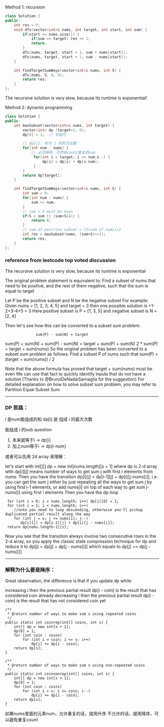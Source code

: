 Method 1: recursion 
```cpp
class Solution {
public:
    int res = 0;
    void dfs(vector<int>& nums, int target, int start, int sum) {
        if(start == nums.size()) {
            if(sum == target) res += 1;
            return;
        }
        dfs(nums, target, start + 1, sum + nums[start]);
        dfs(nums, target, start + 1, sum - nums[start]);
    }

    int findTargetSumWays(vector<int>& nums, int S) {
        dfs(nums, S, 0, 0);
        return res;
    }
};
```

The recursive solution is very slow, because its runtime is exponential!

Method 2: dynamic programming
```cpp
class Solution {
public:
    int maxSubset(vector<int>& nums, int target) {
        vector<int> dp (target+1, 0);
        dp[0] = 1;  // 初始化

        // dp[i]: 和为 i 时的方法数
        for(int num : nums) {
            // 必须降序，不然会count重复的num
             for(int i = target; i >= num;i--) {
                 dp[i] = dp[i] + dp[i-num];
             }
        }
        return dp[target];
    }

    int findTargetSumWays(vector<int>& nums, int S) {
        int sum = 0;
        for(int num : nums) {
            sum += num;
        }
        // sum + S must be even
        if(S > sum || (sum+S)&1) {  
            return 0;
        }
        // sum of positive subset = (S+sum of nums)/2
        int res = maxSubset(nums, (sum+S)>>1);  
        return res;
    }
};
```

### reference from leetcode top voted discussion

The recursive solution is very slow, because its runtime is exponential

The original problem statement is equivalent to:
Find a subset of nums that need to be positive, and the rest of them negative, such that the sum is equal to target

Let P be the positive subset and N be the negative subset
For example:
Given nums = [1, 2, 3, 4, 5] and target = 3 then one possible solution is +1-2+3-4+5 = 3
Here positive subset is P = [1, 3, 5] and negative subset is N = [2, 4]

Then let's see how this can be converted to a subset sum problem:

                  sum(P) - sum(N) = target
sum(P) + sum(N) + sum(P) - sum(N) = target + sum(P) + sum(N)
                       2 * sum(P) = target + sum(nums)
So the original problem has been converted to a subset sum problem as follows:
Find a subset P of nums such that sum(P) = (target + sum(nums)) / 2

Note that the above formula has proved that target + sum(nums) must be even
We can use that fact to quickly identify inputs that do not have a solution (Thanks to @BrunoDeNadaiSarnaglia for the suggestion)
For detailed explanation on how to solve subset sum problem, you may refer to Partition Equal Subset Sum

--- 

### DP 思路：
i 是num能组成的和
dp[i] 是 组成 i 的最大次数

能组成 i 的sub question
1. 本来就等于i -> dp[i]
2. 加上num等于i -> dp[i-num]

或者可以先用 2d array 来理解：

let's start with int[][] dp = new int[nums.length][s + 1] where dp is 2-d array with dp[i][j] means number of ways to get sum j with first i elements from nums.
Then you have the transition dp[i][j] = dp[i-1][j] + dp[i][j-nums[i]], i.e. you can get the sum j either by just repeating all the ways to get sum j by using first i-1 elements, or add nums[i] on top of each way to get sum j-nums[i] using first i elements
Then you have the dp loop
```
 for (int i = 0; i < nums.length; i++) dp[i][0] = 1;
 for (int i = 1; i < nums.length; i++)
    //note you need to loop descending, otherwise you'll pickup duplicated partial result along the way
    for (int j = s; j >= nums[i]; j--) 
       dp[i][j] = dp[i-1][j] + dp[i][j - nums[i]]; 
 return dp[nums.length-1][s];
 ```
Now you see that the transition always involve two consecutive rows in the 2-d array, so you apply the classic state compression technique for dp and reduce it to dp[j] = dp[j] + dp[j - nums[i]] which equals to dp[j] += dp[j - nums[i]]

--- 

### 解释为什么要是降序：

Great observation, the difference is that if you update dp while:

increasing i then the previous partial result dp[i - coin] is the result that has considered coin already
decreasing i then the previous partial result dp[i - coin] is the result that has not considered coin yet
```
/** 
 * @return number of ways to make sum s using repeated coins
 */
public static int coinrep(int[] coins, int s) {
    int[] dp = new int[s + 1]; 
    dp[0] = 1;          
    for (int coin : coins)      
        for (int i = coin; i <= s; i++)         
            dp[i] += dp[i - coin];                                  
    return dp[s];
}                                       
                                            
/**
 * @return number of ways to make sum s using non-repeated coins
 */
public static int coinnonrep(int[] coins, int s) {
    int[] dp = new int[s + 1];
    dp[0] = 1;  
    for (int coin : coins)
        for (int i = s; i >= coin; i--)
            dp[i] += dp[i - coin];              
    return dp[s];                                                   
} 
```
如果nums里面的元素num，允许重复的话，就用升序
不允许的话，就用降序，可以避免重复count